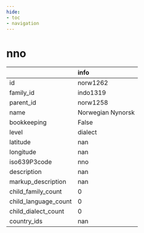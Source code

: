```yaml
---
hide:
- toc
- navigation
---
```

# nno
|                      | info              |
|:---------------------|:------------------|
| id                   | norw1262          |
| family_id            | indo1319          |
| parent_id            | norw1258          |
| name                 | Norwegian Nynorsk |
| bookkeeping          | False             |
| level                | dialect           |
| latitude             | nan               |
| longitude            | nan               |
| iso639P3code         | nno               |
| description          | nan               |
| markup_description   | nan               |
| child_family_count   | 0                 |
| child_language_count | 0                 |
| child_dialect_count  | 0                 |
| country_ids          | nan               |